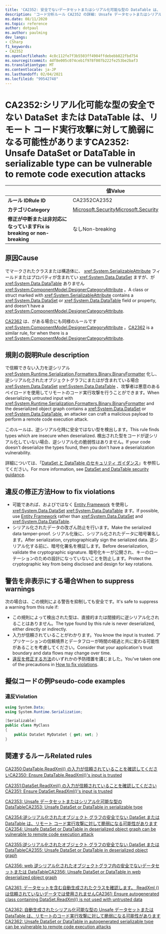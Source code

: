 ```yaml
---
title: 'CA2352: 安全でないデータセットまたはシリアル化可能な型の DataTable は、リモートのコード実行攻撃に対して脆弱になる可能性があります (コード分析)'
description: 'コード分析ルール CA2352 の詳細: Unsafe データセットまたはシリアル化可能な型の DataTable は、リモートでのコード実行攻撃に対して脆弱になる可能性があります'
ms.date: 08/11/2020
ms.topic: reference
author: dotpaul
ms.author: paulming
dev_langs:
- CSharp
f1_keywords:
- CA2352
ms.openlocfilehash: 4c8c112fe7f3b5503ff4904ffdebebb822fbd754
ms.sourcegitcommit: 4df8e005c074ceb1f978f007b222fe253be2baf3
ms.translationtype: MT
ms.contentlocale: ja-JP
ms.lasthandoff: 02/04/2021
ms.locfileid: "99542748"
---
```

# <a name="ca2352-unsafe-dataset-or-datatable-in-serializable-type-can-be-vulnerable-to-remote-code-execution-attacks"></a><span data-ttu-id="29785-103">CA2352:シリアル化可能な型の安全でない DataSet または DataTable は、リモート コード実行攻撃に対して脆弱になる可能性があります</span><span class="sxs-lookup"><span data-stu-id="29785-103">CA2352: Unsafe DataSet or DataTable in serializable type can be vulnerable to remote code execution attacks</span></span>

| | <span data-ttu-id="29785-104">値</span><span class="sxs-lookup"><span data-stu-id="29785-104">Value</span></span> |
|-|-|
| <span data-ttu-id="29785-105">**ルール ID**</span><span class="sxs-lookup"><span data-stu-id="29785-105">**Rule ID**</span></span> |<span data-ttu-id="29785-106">CA2352</span><span class="sxs-lookup"><span data-stu-id="29785-106">CA2352</span></span>|
| <span data-ttu-id="29785-107">**カテゴリ**</span><span class="sxs-lookup"><span data-stu-id="29785-107">**Category**</span></span> |[<span data-ttu-id="29785-108">Microsoft.Security</span><span class="sxs-lookup"><span data-stu-id="29785-108">Microsoft.Security</span></span>](security-warnings.md)|
| <span data-ttu-id="29785-109">**修正が中断または非対応になっています**</span><span class="sxs-lookup"><span data-stu-id="29785-109">**Fix is breaking or non-breaking**</span></span> |<span data-ttu-id="29785-110">なし</span><span class="sxs-lookup"><span data-stu-id="29785-110">Non-breaking</span></span>|

## <a name="cause"></a><span data-ttu-id="29785-111">原因</span><span class="sxs-lookup"><span data-stu-id="29785-111">Cause</span></span>

<span data-ttu-id="29785-112">でマークされたクラスまたは構造体に、 <xref:System.SerializableAttribute> フィールドまたはプロパティが含まれてい <xref:System.Data.DataSet> ますが、が <xref:System.Data.DataTable> ありません <xref:System.ComponentModel.DesignerCategoryAttribute> 。</span><span class="sxs-lookup"><span data-stu-id="29785-112">A class or struct marked with <xref:System.SerializableAttribute> contains a <xref:System.Data.DataSet> or <xref:System.Data.DataTable> field or property, and doesn't have a <xref:System.ComponentModel.DesignerCategoryAttribute>.</span></span>

<span data-ttu-id="29785-113">[CA2362](ca2362.md) は、がある場合にも同様のルールです <xref:System.ComponentModel.DesignerCategoryAttribute> 。</span><span class="sxs-lookup"><span data-stu-id="29785-113">[CA2362](ca2362.md) is a similar rule, for when there is a <xref:System.ComponentModel.DesignerCategoryAttribute>.</span></span>

## <a name="rule-description"></a><span data-ttu-id="29785-114">規則の説明</span><span class="sxs-lookup"><span data-stu-id="29785-114">Rule description</span></span>

<span data-ttu-id="29785-115">で信頼できない入力を逆シリアル <xref:System.Runtime.Serialization.Formatters.Binary.BinaryFormatter> 化し、逆シリアル化されたオブジェクトグラフにまたはが含まれている場合 <xref:System.Data.DataSet> <xref:System.Data.DataTable> 、攻撃者は悪意のあるペイロードを使用してリモートのコード実行攻撃を行うことができます。</span><span class="sxs-lookup"><span data-stu-id="29785-115">When deserializing untrusted input with <xref:System.Runtime.Serialization.Formatters.Binary.BinaryFormatter> and the deserialized object graph contains a <xref:System.Data.DataSet> or <xref:System.Data.DataTable>, an attacker can craft a malicious payload to perform a remote code execution attack.</span></span>

<span data-ttu-id="29785-116">このルールは、逆シリアル化時に安全ではない型を検出します。</span><span class="sxs-lookup"><span data-stu-id="29785-116">This rule finds types which are insecure when deserialized.</span></span> <span data-ttu-id="29785-117">検出された型をコードが逆シリアル化していない場合、逆シリアル化の脆弱性はありません。</span><span class="sxs-lookup"><span data-stu-id="29785-117">If your code doesn't deserialize the types found, then you don't have a deserialization vulnerability.</span></span>

<span data-ttu-id="29785-118">詳細については、「[DataSet と DataTable のセキュリティ ガイダンス](../../../framework/data/adonet/dataset-datatable-dataview/security-guidance.md)」を参照してください。</span><span class="sxs-lookup"><span data-stu-id="29785-118">For more information, see [DataSet and DataTable security guidance](../../../framework/data/adonet/dataset-datatable-dataview/security-guidance.md).</span></span>

## <a name="how-to-fix-violations"></a><span data-ttu-id="29785-119">違反の修正方法</span><span class="sxs-lookup"><span data-stu-id="29785-119">How to fix violations</span></span>

- <span data-ttu-id="29785-120">可能であれば、およびではなく [Entity Framework](/ef/) を使用し <xref:System.Data.DataSet> <xref:System.Data.DataTable> ます。</span><span class="sxs-lookup"><span data-stu-id="29785-120">If possible, use [Entity Framework](/ef/) rather than <xref:System.Data.DataSet> and <xref:System.Data.DataTable>.</span></span>
- <span data-ttu-id="29785-121">シリアル化されたデータの改ざん防止を行います。</span><span class="sxs-lookup"><span data-stu-id="29785-121">Make the serialized data tamper-proof.</span></span> <span data-ttu-id="29785-122">シリアル化後に、シリアル化されたデータに暗号署名します。</span><span class="sxs-lookup"><span data-stu-id="29785-122">After serialization, cryptographically sign the serialized data.</span></span> <span data-ttu-id="29785-123">逆シリアル化する前に、暗号化署名を検証します。</span><span class="sxs-lookup"><span data-stu-id="29785-123">Before deserialization, validate the cryptographic signature.</span></span> <span data-ttu-id="29785-124">暗号化キーが公開され、キーのローテーションのための設計になっていないことを防止します。</span><span class="sxs-lookup"><span data-stu-id="29785-124">Protect the cryptographic key from being disclosed and design for key rotations.</span></span>

## <a name="when-to-suppress-warnings"></a><span data-ttu-id="29785-125">警告を非表示にする場合</span><span class="sxs-lookup"><span data-stu-id="29785-125">When to suppress warnings</span></span>

<span data-ttu-id="29785-126">次の場合は、この規則による警告を抑制しても安全です。</span><span class="sxs-lookup"><span data-stu-id="29785-126">It's safe to suppress a warning from this rule if:</span></span>

- <span data-ttu-id="29785-127">この規則によって検出された型は、直接的または間接的に逆シリアル化されることはありません。</span><span class="sxs-lookup"><span data-stu-id="29785-127">The type found by this rule is never deserialized, either directly or indirectly.</span></span>
- <span data-ttu-id="29785-128">入力が信頼されていることがわかります。</span><span class="sxs-lookup"><span data-stu-id="29785-128">You know the input is trusted.</span></span> <span data-ttu-id="29785-129">アプリケーションの信頼境界とデータフローが時間の経過と共に変わる可能性があることを考慮してください。</span><span class="sxs-lookup"><span data-stu-id="29785-129">Consider that your application's trust boundary and data flows may change over time.</span></span>
- <span data-ttu-id="29785-130">[違反を修正する方法](#how-to-fix-violations)のいずれかの予防措置を講じました。</span><span class="sxs-lookup"><span data-stu-id="29785-130">You've taken one of the precautions in [How to fix violations](#how-to-fix-violations).</span></span>

## <a name="pseudo-code-examples"></a><span data-ttu-id="29785-131">擬似コードの例</span><span class="sxs-lookup"><span data-stu-id="29785-131">Pseudo-code examples</span></span>

### <a name="violation"></a><span data-ttu-id="29785-132">違反</span><span class="sxs-lookup"><span data-stu-id="29785-132">Violation</span></span>

```csharp
using System.Data;
using System.Runtime.Serialization;

[Serializable]
public class MyClass
{
    public DataSet MyDataSet { get; set; }
}
```

## <a name="related-rules"></a><span data-ttu-id="29785-133">関連するルール</span><span class="sxs-lookup"><span data-stu-id="29785-133">Related rules</span></span>

[<span data-ttu-id="29785-134">CA2350:DataTable.ReadXml() の入力が信頼されていることを確認してください</span><span class="sxs-lookup"><span data-stu-id="29785-134">CA2350: Ensure DataTable.ReadXml()'s input is trusted</span></span>](ca2350.md)

[<span data-ttu-id="29785-135">CA2351:DataSet.ReadXml() の入力が信頼されていることを確認してください</span><span class="sxs-lookup"><span data-stu-id="29785-135">CA2351: Ensure DataSet.ReadXml()'s input is trusted</span></span>](ca2351.md)

[<span data-ttu-id="29785-136">CA2353: Unsafe データセットまたはシリアル化可能な型の DataTable</span><span class="sxs-lookup"><span data-stu-id="29785-136">CA2353: Unsafe DataSet or DataTable in serializable type</span></span>](ca2353.md)

[<span data-ttu-id="29785-137">CA2354:逆シリアル化されたオブジェクト グラフの安全でない DataSet または DataTable は、リモート コード実行攻撃に対して脆弱になる可能性があります</span><span class="sxs-lookup"><span data-stu-id="29785-137">CA2354: Unsafe DataSet or DataTable in deserialized object graph can be vulnerable to remote code execution attack</span></span>](ca2354.md)

[<span data-ttu-id="29785-138">CA2355:逆シリアル化されたオブジェクト グラフの安全でない DataSet または DataTable</span><span class="sxs-lookup"><span data-stu-id="29785-138">CA2355: Unsafe DataSet or DataTable in deserialized object graph</span></span>](ca2355.md)

[<span data-ttu-id="29785-139">CA2356: web 逆シリアル化されたオブジェクトグラフ内の安全でないデータセットまたは DataTable</span><span class="sxs-lookup"><span data-stu-id="29785-139">CA2356: Unsafe DataSet or DataTable in web deserialized object graph</span></span>](ca2356.md)

[<span data-ttu-id="29785-140">CA2361: データセットを含む自動生成されたクラスを確認します。 ReadXml () は信頼されていないデータでは使用されません</span><span class="sxs-lookup"><span data-stu-id="29785-140">CA2361: Ensure autogenerated class containing DataSet.ReadXml() is not used with untrusted data</span></span>](ca2361.md)

[<span data-ttu-id="29785-141">CA2362: 自動生成されたシリアル化可能な型の Unsafe データセットまたは DataTable は、リモートのコード実行攻撃に対して脆弱になる可能性があります</span><span class="sxs-lookup"><span data-stu-id="29785-141">CA2362: Unsafe DataSet or DataTable in autogenerated serializable type can be vulnerable to remote code execution attacks</span></span>](ca2362.md)
